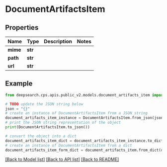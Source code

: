 # DocumentArtifactsItem


## Properties

Name | Type | Description | Notes
------------ | ------------- | ------------- | -------------
**mime** | **str** |  | 
**path** | **str** |  | 
**url** | **str** |  | 

## Example

```python
from deepsearch.cps.apis.public_v2.models.document_artifacts_item import DocumentArtifactsItem

# TODO update the JSON string below
json = "{}"
# create an instance of DocumentArtifactsItem from a JSON string
document_artifacts_item_instance = DocumentArtifactsItem.from_json(json)
# print the JSON string representation of the object
print(DocumentArtifactsItem.to_json())

# convert the object into a dict
document_artifacts_item_dict = document_artifacts_item_instance.to_dict()
# create an instance of DocumentArtifactsItem from a dict
document_artifacts_item_form_dict = document_artifacts_item.from_dict(document_artifacts_item_dict)
```
[[Back to Model list]](../README.md#documentation-for-models) [[Back to API list]](../README.md#documentation-for-api-endpoints) [[Back to README]](../README.md)


